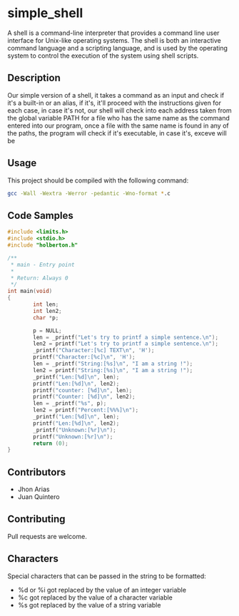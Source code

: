 # simple_shell

A shell is a command-line interpreter that provides a command line user interface for Unix-like operating systems. The shell is both an interactive command language and a scripting language, and is used by the operating system to control the execution of the system using shell scripts.

## Description

Our simple version of a shell, it takes a command as an input and check if it's a built-in or an alias, if it's, it'll proceed with the instructions given for each case, in case it's not, our shell will check into each address taken from the global variable PATH for a file who has the same name as the command entered into our program, once a file with the same name is found in any of the paths, the program will check if it's executable, in case it's, exceve will be 

## Usage

This project should be compiled with the following command:
```bash
gcc -Wall -Wextra -Werror -pedantic -Wno-format *.c
```

## Code Samples

```c
#include <limits.h>
#include <stdio.h>
#include "holberton.h"

/**
 * main - Entry point
 *
 * Return: Always 0
 */
int main(void)
{
        int len;
        int len2;
        char *p;

        p = NULL;
        len = _printf("Let's try to printf a simple sentence.\n");
        len2 = printf("Let's try to printf a simple sentence.\n");
        _printf("Character:[%c] TEXT\n", 'H');
        printf("Character:[%c]\n", 'H');
        len = _printf("String:[%s]\n", "I am a string !");
        len2 = printf("String:[%s]\n", "I am a string !");
        _printf("Len:[%d]\n", len);
        printf("Len:[%d]\n", len2);
        printf("counter: [%d]\n", len);
        printf("Counter: [%d]\n", len2);
        len = _printf("%s", p);
        len2 = printf("Percent:[%%%]\n");
        _printf("Len:[%d]\n", len);
        printf("Len:[%d]\n", len2);
        _printf("Unknown:[%r]\n");
        printf("Unknown:[%r]\n");
        return (0);
}
```

## Contributors

* Jhon Arias
* Juan Quintero

## Contributing
Pull requests are welcome.

## Characters

Special characters that can be passed in the string to be formatted:

* %d or %i got replaced by the value of an integer variable
* %c got replaced by the value of a character variable
* %s got replaced by the value of a string variable

